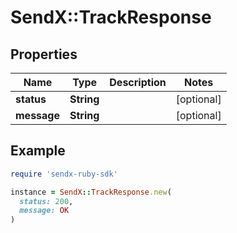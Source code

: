# SendX::TrackResponse

## Properties

| Name | Type | Description | Notes |
| ---- | ---- | ----------- | ----- |
| **status** | **String** |  | [optional] |
| **message** | **String** |  | [optional] |

## Example

```ruby
require 'sendx-ruby-sdk'

instance = SendX::TrackResponse.new(
  status: 200,
  message: OK
)
```

